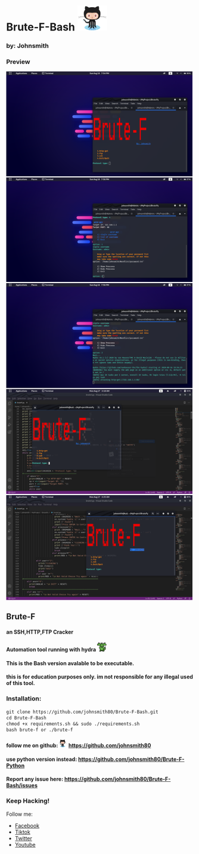 # Brute-F-Bash <img src="img/Octocat.png" width="80" >
### by: Johnsmith

### Preview

<img src="img/1.png" width="500" >

<img src="img/2.png" width="500" >

<img src="img/3.png" width="500" >

<img src="img/4.png" width="500" >

<img src="img/5.png" width="500" >

## Brute-F
#### an SSH,HTTP,FTP Cracker
#### Automation tool running with hydra <img src="img/0.svg" width="25" >
#### This is the Bash version avalable to be executable.
#### this is for education purposes only. im not responsible for any illegal used of this tool. 

### Installation:

    git clone https://github.com/johnsmith80/Brute-F-Bash.git
    cd Brute-F-Bash
    chmod +x requirements.sh && sudo ./requirements.sh
    bash brute-f or ./brute-f

#### follow me on github:<img src="img/Octocat.png" width="25" > https://github.com/johnsmith80
#### use python version instead: https://github.com/johnsmith80/Brute-F-Python
#### Report any issue here: https://github.com/johnsmith80/Brute-F-Bash/issues
### Keep Hacking!

Follow me:
+ [Facebook](https://web.facebook.com/h4ckitnow)
+ [Tiktok](https://www.tiktok.com/@johnsmith0911)
+ [Twitter](https://twitter.com/J0hnSm1th80)
+ [Youtube](https://www.youtube.com/channel/UCV5gF3dWxUOFoGA7P9NGviQ)
